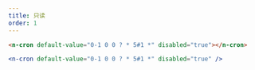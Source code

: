 ```yaml
---
title: 只读
order: 1
---
```


```html
<n-cron default-value="0-1 0 0 ? * 5#1 *" disabled="true"></n-cron>
```

```jsx
<n-cron default-value="0-1 0 0 ? * 5#1 *" disabled="true" />
```
